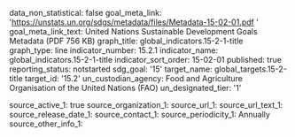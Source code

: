 data_non_statistical: false
goal_meta_link: 'https://unstats.un.org/sdgs/metadata/files/Metadata-15-02-01.pdf '
goal_meta_link_text: United Nations Sustainable Development Goals Metadata (PDF 756
  KB)
graph_title: global_indicators.15-2-1-title
graph_type: line
indicator_number: 15.2.1
indicator_name: global_indicators.15-2-1-title
indicator_sort_order: 15-02-01
published: true
reporting_status: notstarted
sdg_goal: '15'
target_name: global_targets.15-2-title
target_id: '15.2'
un_custodian_agency: Food and Agriculture Organisation of the United Nations (FAO)
un_designated_tier: '1'

source_active_1: true
source_organization_1: 
source_url_1: 
source_url_text_1: 
source_release_date_1: 
source_contact_1: 
source_periodicity_1: Annually
source_other_info_1: 
